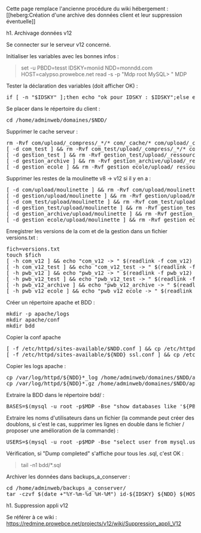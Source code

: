Cette page remplace l'ancienne procédure du wiki hébergement : [[heberg:Création d'une archive des données client et leur suppression éventuelle]]

h1. Archivage données v12 

Se connecter sur le serveur v12 concerné.

Initialiser les variables avec les bonnes infos :

> set -u
> PBDD=tesst
> IDSKY=moniid
> NDD=monndd.com
> HOST=calypso.prowebce.net
> read -s -p "Mdp root MySQL> " MDP

Tester la déclaration des variables (doit afficher OK) :
<pre>
if [ -n "$IDSKY" ];then echo "ok pour IDSKY : $IDSKY";else echo "IDSKY non renseigné "; fi; if [ -n "$NDD" ];then echo "ok pour NDD : $NDD";else echo "NDD non renseigné "; fi; if [ -n "$HOST" ];then echo "ok pour HOST : $HOST";else echo "HOST non renseigné "; fi; if [ -n "$PBDD" ];then echo "ok pour PBDD : $PBDD";else echo "PBDD non renseigné "; fi; if [ -n "$MDP" ];then echo "ok pour MDP";else echo "MDP non renseigné "; fi;
</pre>

Se placer dans le répertoire du client :
<pre>
cd /home/adminweb/domaines/$NDD/
</pre>

Supprimer le cache serveur :
<pre>
rm -Rvf com/upload/_compress/_*/* com/_cache/* com/upload/_cache/* com/piwik gestion/upload/_ressources/* gestion/cache/*
[ -d com_test ] && rm -Rvf com_test/upload/_compress/_*/* com_test/_cache/* com_test/upload/_cache/* 
[ -d gestion_test ] && rm -Rvf gestion_test/upload/_ressources/* gestion_test/cache/prod/assetic/assets/*
[ -d gestion_archive ] && rm -Rvf gestion_archive/upload/_ressources/* gestion_archive/cache/prod/assetic/assets/*
[ -d gestion_ecole ] && rm -Rvf gestion_ecole/upload/_ressources/* gestion_ecole/cache/prod/assetic/assets/*
</pre>

Supprimer les restes de la moulinette v8 -> v12 si il y en a :
<pre>
[ -d com/upload/moulinette ] && rm -Rvf com/upload/moulinette/
[ -d gestion/upload/moulinette ] && rm -Rvf gestion/upload/moulinette/
[ -d com_test/upload/moulinette ] && rm -Rvf com_test/upload/moulinette/
[ -d gestion_test/upload/moulinette ] && rm -Rvf gestion_test/upload/moulinette
[ -d gestion_archive/upload/moulinette ] && rm -Rvf gestion_archive/upload/moulinette
[ -d gestion_ecole/upload/moulinette ] && rm -Rvf gestion_ecole/upload/moulinette
</pre>

Enregistrer les versions de la com et de la gestion dans un fichier versions.txt :
<pre>
fich=versions.txt
touch $fich
[ -h com_v12 ] && echo "com_v12 -> " $(readlink -f com_v12) >> $fich
[ -h com_v12_test ] && echo "com_v12_test -> " $(readlink -f com_v12_test) >> $fich
[ -h pwb_v12 ] && echo "pwb_v12 -> " $(readlink -f pwb_v12) >> $fich
[ -h pwb_v12_test ] && echo "pwb_v12_test -> " $(readlink -f pwb_v12_test) >> $fich
[ -h pwb_v12_archive ] && echo "pwb_v12_archive -> " $(readlink -f pwb_v12_archive) >> $fich
[ -h pwb_v12_ecole ] && echo "pwb_v12_ecole -> " $(readlink -f pwb_v12_ecole) >> $fich
</pre>

Créer un répertoire apache et BDD :
<pre>
mkdir -p apache/logs
mkdir apache/conf
mkdir bdd
</pre>

Copier la conf apache 
<pre>
[ -f /etc/httpd/sites-available/$NDD.conf ] && cp /etc/httpd/sites-available/$NDD.conf /home/adminweb/domaines/$NDD/apache/conf/
[ -f /etc/httpd/sites-available/${NDD}_ssl.conf ] && cp /etc/httpd/sites-available/${NDD}_ssl.conf /home/adminweb/domaines/$NDD/apache/conf/
</pre>

Copier les logs apache :
<pre>
cp /var/log/httpd/${NDD}*_log /home/adminweb/domaines/$NDD/apache/logs/
cp /var/log/httpd/${NDD}*.gz /home/adminweb/domaines/$NDD/apache/logs/
</pre>

Extraire la BDD dans le répertoire bdd/ :
<pre>
BASES=$(mysql -u root -p$MDP -Bse "show databases like '${PBDD}_%';");for db in $BASES ;do mysqldump -u root -p$MDP $db > bdd/${db}_$(date +"%Y%m%d").sql;done
</pre>

Extraire les noms d'utilisateurs dans un fichier (la commande peut créer des doublons, si c'est le cas, supprimer les lignes en double dans le fichier / proposer une amélioration de la commande) :
<pre>
USERS=$(mysql -u root -p$MDP -Bse "select user from mysql.user where user like '${PBDD}_%';");for user in $USERS;do   echo $USERS >> bdd/users_bdd.txt;done
</pre>

Vérification, si "Dump completed" s'affiche pour tous les .sql, c'est OK : 
>tail -n1 bdd/*.sql



Archiver les données dans backups_a_conserver :
<pre>
cd /home/adminweb/backups_a_conserver/
tar -czvf $(date +"%Y-%m-%d_%H-%M")_id-${IDSKY}_${NDD}_${HOST}.tar.gz /home/adminweb/domaines/$NDD/
</pre>

h1. Suppression appli v12 

Se référer à ce wiki : https://redmine.prowebce.net/projects/v12/wiki/Suppression_appli_V12
